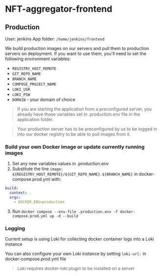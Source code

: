 # NFT-aggregator-frontend
## Production
User: jenkins
App folder: `/home/jenkins/frontend`

We build production images on our servers and pull them to production servers on deployment. If you want to use them, you'll need to set the following environment variables:

- `REGISTRY_HOST_REMOTE`
- `GIT_REPO_NAME`
- `BRANCH_NAME`
- `COMPOSE_PROJECT_NAME`
- `LOKI_USR`
- `LOKI_PSW`
- `DOMAIN` - your domain of choice

> If you are starting the application from a preconfigured server, you already have those variables set in .production.env file in the application folder.

> Your production server has to be preconfigured by us to be logged in into our docker registry to be able to pull images from it.

### Build your own Docker image or update currently running images
1. Set any new variables values in .production.env 
2. Substitute the line `image: ${REGISTRY_HOST_REMOTE}/${GIT_REPO_NAME}.${BRANCH_NAME}` in docker-compose.prod.yml with:
```yaml
build:
  context: .
  args:
    - DOCKER_ENV=production
```
3. Run `docker compose --env-file .production.env -f docker-compose.prod.yml up -d --build`

### Logging
Current setup is using Loki for collecting docker container logs into a Loki instance

You can also configure your own Loki instance by setting `loki-url:` in docker-compose.prod.yml file

> Loki requires docker-loki plugin to be installed on a server
